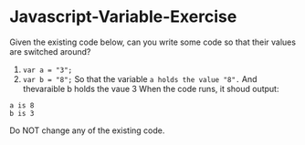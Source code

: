 # Javascript-Variable-Exercise
Given the existing code below, can you write some code so that their values are switched around? <br/>
1. `var a = "3";`
2. `var b = "8";`
So that the variable `a holds the value "8".`
And thevaraible b holds the vaue 3
When the code runs, it shoud output:
```
a is 8
b is 3
```
Do <emp>NOT</emp> change any of the existing code.


